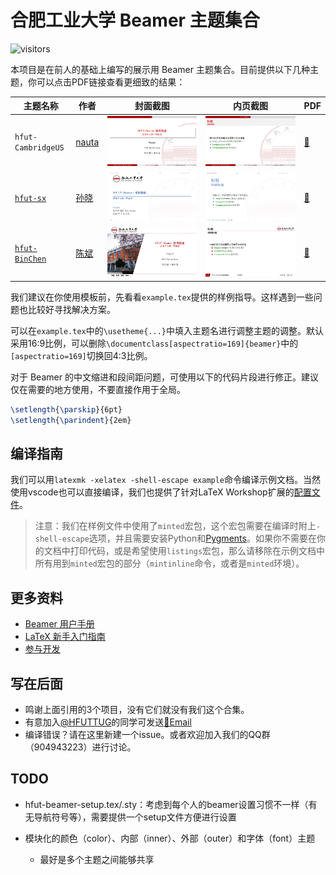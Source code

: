 # 合肥工业大学 Beamer 主题集合

![visitors](https://visitor-badge.glitch.me/badge?page_id=HFUTTUG.Beamer)

本项目是在前人的基础上编写的展示用 Beamer 主题集合。目前提供以下几种主题，你可以点击PDF链接查看更细致的结果：

| 主题名称             | 作者                            | 封面截图                                     | 内页截图                                     | PDF                          |
| ---------------- | ---------------------------------- | ---------------------------------------- | ---------------------------------------- | ---------------------------------------- |
| `hfut-CambridgeUS` | [nauta](https://github.com/nautaa) | ![hfut-CambridgeUS-front](https://github.com/HFUTTUG/HFUT-Beamer/raw/images/hfut-CambridgeUS-front.png) | ![hfut-CambridgeUS-inner](https://github.com/HFUTTUG/HFUT-Beamer/raw/images/hfut-CambridgeUS-inner.png) | [🔗](https://github.com/HFUTTUG/HFUT-Beamer/raw/images/hfut-CambridgeUS.pdf) |
| [`hfut-sx`](https://github.com/sxhfut/Beamer-HFUT) | [孙晓](https://github.com/sxhfut/)   | ![hfut-front](https://github.com/HFUTTUG/HFUT-Beamer/raw/images/hfut-sx-front.png) | ![hfut-inner](https://github.com/HFUTTUG/HFUT-Beamer/raw/images/hfut-sx-inner.png) | [🔗](https://github.com/HFUTTUG/HFUT-Beamer/raw/images/hfut-sx.pdf) |
| [`hfut-BinChen`](https://github.com/HFUT-BinChen/HFUT-Beamer) | [陈斌](https://github.com/HFUT-BinChen) | ![hfut-BinChen-front](https://github.com/HFUTTUG/HFUT-Beamer/raw/images/hfut-BinChen-front.png) | ![hfut-BinChen-inner](https://github.com/HFUTTUG/HFUT-Beamer/raw/images/hfut-BinChen-inner.png) | [🔗](https://github.com/HFUTTUG/HFUT-Beamer/raw/images/hfut-BinChen.pdf) |

我们建议在你使用模板前，先看看`example.tex`提供的样例指导。这样遇到一些问题也比较好寻找解决方案。

可以在`example.tex`中的`\usetheme{...}`中填入主题名进行调整主题的调整。默认采用16:9比例，可以删除`\documentclass[aspectratio=169]{beamer}`中的`[aspectratio=169]`切换回4:3比例。

对于 Beamer 的中文缩进和段间距问题，可使用以下的代码片段进行修正。建议仅在需要的地方使用，不要直接作用于全局。

```latex
\setlength{\parskip}{6pt}
\setlength{\parindent}{2em}
```

## 编译指南

我们可以用`latexmk -xelatex -shell-escape example`命令编译示例文档。当然使用vscode也可以直接编译，我们也提供了针对LaTeX Workshop扩展的[配置文件](https://github.com/HFUTTUG/HFUT-Beamer/blob/master/.vscode/settings.json)。

> 注意：我们在样例文件中使用了`minted`宏包，这个宏包需要在编译时附上`-shell-escape`选项，并且需要安装Python和[Pygments](https://pygments.org/)。如果你不需要在你的文档中打印代码，或是希望使用`listings`宏包，那么请移除在示例文档中所有用到`minted`宏包的部分（`mintinline`命令，或者是`minted`环境）。

## 更多资料

- [Beamer 用户手册](https://github.com/latexstudio/LaTeXPackages-CN/raw/master/beamer/beamer%E7%94%A8%E6%88%B7%E6%89%8B%E5%86%8C%EF%BC%88V3.24%EF%BC%89%E4%B8%AD%E8%AF%91%E7%89%88.pdf)
- [LaTeX 新手入门指南](https://github.com/HFUTTUG/HFUT_Thesis/wiki/新手指南)
- [参与开发](https://github.com/HFUTTUG/HFUT_Thesis/wiki/参与开发)

## 写在后面

- 鸣谢上面引用的3个项目，没有它们就没有我们这个合集。
- 有意加入[@HFUTTUG](https://github.com/HFUTTUG)的同学可发送[📧Email](mailto:hfuttug@163.com)
- 编译错误？请在这里新建一个issue。或者欢迎加入我们的QQ群（904943223）进行讨论。

## TODO
- hfut-beamer-setup.tex/.sty：考虑到每个人的beamer设置习惯不一样（有无导航符号等），需要提供一个setup文件方便进行设置

- 模块化的颜色（color）、内部（inner）、外部（outer）和字体（font）主题

    - 最好是多个主题之间能够共享
